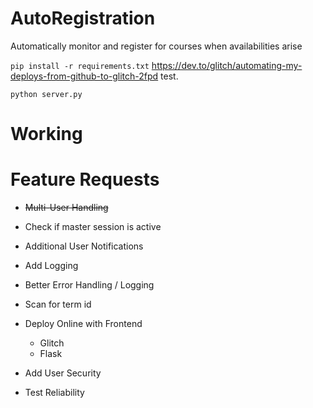 # AutoRegistration
Automatically monitor and register for courses when availabilities arise

```pip install -r requirements.txt```
https://dev.to/glitch/automating-my-deploys-from-github-to-glitch-2fpd
test.

```python server.py```

# Working 

# Feature Requests 
* <del>Multi-User Handling</del>
* Check if master session is active 
* Additional User Notifications
* Add Logging
* Better Error Handling / Logging

* Scan for term id
* Deploy Online with Frontend 
    * Glitch
    * Flask 

* Add User Security
* Test Reliability
